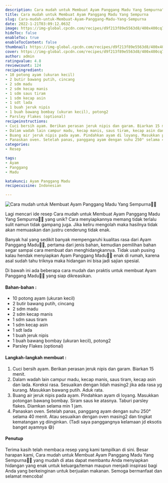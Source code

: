 ```yaml
---
description: Cara mudah untuk Membuat Ayam Panggang Madu Yang Sempurna"
title: Cara mudah untuk Membuat Ayam Panggang Madu Yang Sempurna
slug: Cara-mudah-untuk-Membuat-Ayam-Panggang-Madu-Yang-Sempurna
date: 2022-1-21T03:09:12.063Z
image: https://img-global.cpcdn.com/recipes/d9f213f89e5563d8/400x400cq70/photo.jpg
hideToc: false
enableToc: true
enableTocContent: false
thumbnail: https://img-global.cpcdn.com/recipes/d9f213f89e5563d8/400x400cq70/photo.jpg
cover: https://img-global.cpcdn.com/recipes/d9f213f89e5563d8/400x400cq70/photo.jpg
author: admin
ratingvalue: 4.8
reviewcount: 124
recipeingredient:
- 10 potong ayam (ukuran kecil)
- 2 butir bawang putih, cincang
- 2 sdm madu
- 2 sdm kecap manis
- 1 sdm saus tiram
- 1 sdm kecap asin
- 1 sdt lada
- 1 buah jeruk nipis
- 1 buah bawang bombay (ukuran kecil), potong2
- Parsley Flakes (optional)
recipeinstructions:
- Cuci bersih ayam. Berikan perasan jeruk nipis dan garam. Biarkan 15 menit.
- Dalam wadah lain campur madu, kecap manis, saus tiram, kecap asin dan lada. Koreksi rasa. Sesuaikan dengan lidah masing2 jika ada rasa yg kurang. Masukkan bawang putih. Aduk rata.
- Buang air jeruk nipis pada ayam. Pindahkan ayam di loyang. Masukkan potongan bawang bombay. Siram saus ke atasnya. Taburi parsley flakes. Diamkan selama min 1 jam.
- Panaskan oven. Setelah panas, panggang ayam dengan suhu 250° selama 40 menit. Atau sesuaikan dengan oven masing2 dan tingkat kematangan yg diinginkan. (Tadi saya panggangnya kelamaan jd eksotis banget ayamnya 😄)
categories:
- Resep

tags:
- Ayam
- Panggang
- Madu

katakunci: Ayam Panggang Madu
recipecuisine: Indonesian

---
```


![Cara mudah untuk Membuat Ayam Panggang Madu Yang Sempurna👩‍🍳](https://img-global.cpcdn.com/recipes/d9f213f89e5563d8/400x400cq70/photo.jpg)

Lagi mencari ide resep Cara mudah untuk Membuat Ayam Panggang Madu Yang Sempurna👩‍🍳 yang unik? Cara menyiapkannya memang tidak terlalu sulit namun tidak gampang juga. Jika keliru mengolah maka hasilnya tidak akan memuaskan dan justru cenderung tidak enak.

Banyak hal yang sedikit banyak mempengaruhi kualitas rasa dari Ayam Panggang Madu👩‍🍳, pertama dari jenis bahan, kemudian pemilihan bahan segar sampai cara membuat dan menghidangkannya. Tidak usah pusing kalau hendak menyiapkan Ayam Panggang Madu👩‍🍳 enak di rumah, karena asal sudah tahu triknya maka hidangan ini bisa jadi sajian spesial.

Di bawah ini ada beberapa cara mudah dan praktis untuk membuat Ayam Panggang Madu👩‍🍳 yang siap dikreasikan.

<!--inarticleads1-->

#### Bahan-bahan :

- 10 potong ayam (ukuran kecil)
- 2 butir bawang putih, cincang
- 2 sdm madu
- 2 sdm kecap manis
- 1 sdm saus tiram
- 1 sdm kecap asin
- 1 sdt lada
- 1 buah jeruk nipis
- 1 buah bawang bombay (ukuran kecil), potong2
- Parsley Flakes (optional)

<!--inarticleads2-->

#### Langkah-langkah membuat :

1. Cuci bersih ayam. Berikan perasan jeruk nipis dan garam. Biarkan 15 menit.
1. Dalam wadah lain campur madu, kecap manis, saus tiram, kecap asin dan lada. Koreksi rasa. Sesuaikan dengan lidah masing2 jika ada rasa yg kurang. Masukkan bawang putih. Aduk rata.
1. Buang air jeruk nipis pada ayam. Pindahkan ayam di loyang. Masukkan potongan bawang bombay. Siram saus ke atasnya. Taburi parsley flakes. Diamkan selama min 1 jam.
1. Panaskan oven. Setelah panas, panggang ayam dengan suhu 250° selama 40 menit. Atau sesuaikan dengan oven masing2 dan tingkat kematangan yg diinginkan. (Tadi saya panggangnya kelamaan jd eksotis banget ayamnya 😄)

#### Penutup

Terima kasih telah membaca resep yang kami tampilkan di sini. Besar harapan kami, Cara mudah untuk Membuat Ayam Panggang Madu Yang Sempurna👩‍🍳 yang mudah di atas dapat membantu Anda menyiapkan hidangan yang enak untuk keluarga/teman maupun menjadi inspirasi bagi Anda yang berkeinginan untuk berjualan makanan. Semoga bermanfaat dan selamat mencoba!